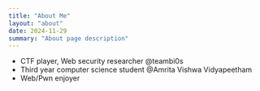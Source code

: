 ```yaml
---
title: "About Me"
layout: "about"
date: 2024-11-29
summary: "About page description"
---
```


- CTF player, Web security researcher @teambi0s
- Third year computer science student @Amrita Vishwa Vidyapeetham
- Web/Pwn enjoyer